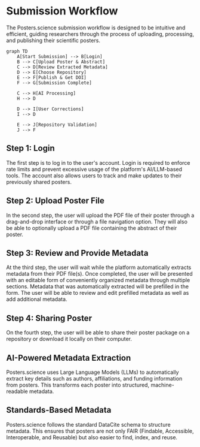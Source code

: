 # Submission Workflow

The Posters.science submission workflow is designed to be intuitive and efficient, guiding researchers through the process of uploading, processing, and publishing their scientific posters.

```mermaid
graph TD
    A[Start Submission] --> B[Login]
    B --> C[Upload Poster & Abstract]
    C --> D[Review Extracted Metadata]
    D --> E[Choose Repository]
    E --> F[Publish & Get DOI]
    F --> G[Submission Complete]

    C --> H[AI Processing]
    H --> D

    D --> I[User Corrections]
    I --> D

    E --> J[Repository Validation]
    J --> F
```

## Step 1: Login

The first step is to log in to the user's account. Login is required to enforce rate limits and prevent excessive usage of the platform's AI/LLM-based tools. The account also allows users to track and make updates to their previously shared posters.

## Step 2: Upload Poster File

In the second step, the user will upload the PDF file of their poster through a drag-and-drop interface or through a file navigation option. They will also be able to optionally upload a PDF file containing the abstract of their poster.

## Step 3: Review and Provide Metadata

At the third step, the user will wait while the platform automatically extracts metadata from their PDF file(s). Once completed, the user will be presented with an editable form of conveniently organized metadata through multiple sections. Metadata that was automatically extracted will be prefilled in the form. The user will be able to review and edit prefilled metadata as well as add additional metadata.

## Step 4: Sharing Poster

On the fourth step, the user will be able to share their poster package on a repository or download it locally on their computer.

## AI-Powered Metadata Extraction

Posters.science uses Large Language Models (LLMs) to automatically extract key details such as authors, affiliations, and funding information from posters. This transforms each poster into structured, machine-readable metadata.

## Standards-Based Metadata

Posters.science follows the standard DataCite schema to structure metadata. This ensures that posters are not only FAIR (Findable, Accessible, Interoperable, and Reusable) but also easier to find, index, and reuse.
